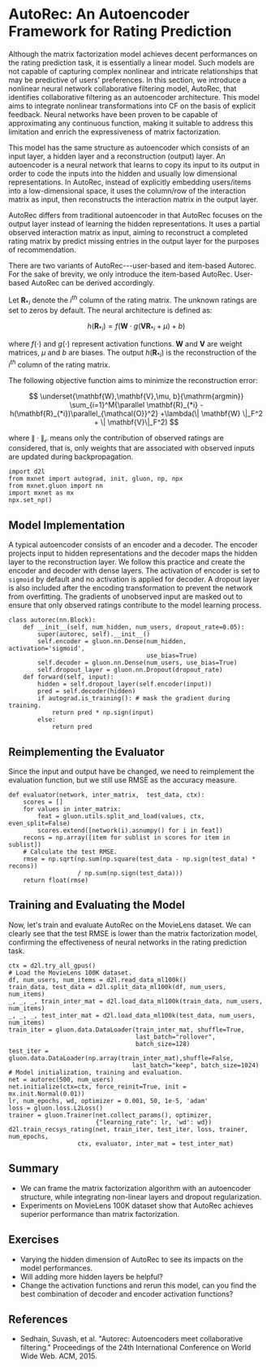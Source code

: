 # AutoRec: An Autoencoder Framework for Rating Prediction

Although the matrix factorization model achieves decent performances on the rating prediction task, it is essentially a linear model. Such models are not capable of capturing complex nonlinear and intricate relationships that may be predictive of users' preferences. In this section, we introduce a nonlinear neural network collaborative filtering model, AutoRec, that identifies collaborative filtering as an autoencoder architecture. This model aims to integrate nonlinear transformations into CF on the basis of explicit feedback. Neural networks have been proven to be capable of approximating any continuous function,  making it suitable to address this limitation and enrich the expressiveness of matrix factorization.   

This model has the same structure as autoencoder which consists of an input layer, a hidden layer and a reconstruction (output) layer.  An autoencoder is a neural network that learns to copy its input to its output in order to code the inputs into the hidden and usually low dimensional representations. In AutoRec, instead of explicitly embedding users/items into a low-dimensional space, it uses the column/row of the interaction matrix as input, then reconstructs the interaction matrix in the output layer.

AutoRec differs from traditional autoencoder in that AutoRec focuses on the output layer instead of learning the hidden representations. It uses a partial observed interaction matrix as input, aiming to reconstruct a completed rating matrix by predict missing entries in the output layer for the purposes of recommendation.  

There are two variants of AutoRec---user-based and item-based Autorec. For the sake of brevity, we only introduce the item-based AutoRec. User-based AutoRec can be derived accordingly.

Let $\mathbf{R}_{*i}$ denote the $i^{th}$ column of the rating matrix. The unknown ratings  are set to zeros by default. The neural architecture is defined as:

$$
h(\mathbf{R}_{*i}) = f(\mathbf{W} \cdot g(\mathbf{V} \mathbf{R}_{*i} + \mu) + b)
$$

where $f(\cdot)$ and $g(\cdot)$ represent activation functions. $\mathbf{W}$ and $\mathbf{V}$ are weight matrices, $\mu$ and $b$ are biases. The output $h(\mathbf{R}_{*i})$ is the reconstruction of the $i^{th}$ column of the rating matrix.

The following objective function aims to minimize the reconstruction error:

$$
\underset{\mathbf{W},\mathbf{V},\mu, b}{\mathrm{argmin}} \sum_{i=1}^M{\parallel \mathbf{R}_{*i} - h(\mathbf{R}_{*i})\parallel_{\mathcal{O}}^2} +\lambda(\| \mathbf{W} \|_F^2 + \| \mathbf{V}\|_F^2)
$$

where $\| \cdot \|_{\mathcal{O}}$ means only the contribution of observed ratings are considered, that is, only weights that are associated with observed inputs are updated during backpropagation.

```{.python .input  n=1}
import d2l
from mxnet import autograd, init, gluon, np, npx
from mxnet.gluon import nn
import mxnet as mx
npx.set_np()
```

## Model Implementation

A typical autoencoder consists of an encoder and a decoder. The encoder projects input to hidden representations and the decoder maps the hidden layer to the reconstruction layer. We follow this practice and create the encoder and decoder with dense layers. The activation of encoder is set to `sigmoid` by default and no activation is applied for decoder. A dropout layer is also included after the encoding transformation to prevent the network from overfitting. The gradients of unobserved input are masked out to ensure that only observed ratings contribute to the model learning process.

```{.python .input  n=2}
class autorec(nn.Block):
    def __init__(self, num_hidden, num_users, dropout_rate=0.05):
        super(autorec, self).__init__()
        self.encoder = gluon.nn.Dense(num_hidden, activation='sigmoid', 
                                      use_bias=True)
        self.decoder = gluon.nn.Dense(num_users, use_bias=True)
        self.dropout_layer = gluon.nn.Dropout(dropout_rate)
    def forward(self, input):
        hidden = self.dropout_layer(self.encoder(input))
        pred = self.decoder(hidden)
        if autograd.is_training(): # mask the gradient during training.
            return pred * np.sign(input)
        else:
            return pred
```

## Reimplementing the Evaluator

Since the input and output have be changed, we need to reimplement the evaluation function, but we still use RMSE as the accuracy measure.

```{.python .input  n=3}
def evaluator(network, inter_matrix,  test_data, ctx):
    scores = []
    for values in inter_matrix:
        feat = gluon.utils.split_and_load(values, ctx, even_split=False)
        scores.extend([network(i).asnumpy() for i in feat])
    recons = np.array([item for sublist in scores for item in sublist])
    # Calculate the test RMSE.
    rmse = np.sqrt(np.sum(np.square(test_data - np.sign(test_data) * recons)) 
                   / np.sum(np.sign(test_data)))
    return float(rmse)
```

## Training and Evaluating the Model
Now, let's train and evaluate AutoRec on the MovieLens dataset. We can clearly see that the test RMSE is lower than the matrix factorization model, confirming the effectiveness of neural networks in the rating prediction task.

```{.python .input  n=4}
ctx = d2l.try_all_gpus()
# Load the MovieLens 100K dataset.
df, num_users, num_items = d2l.read_data_ml100k()
train_data, test_data = d2l.split_data_ml100k(df, num_users, num_items)
_, _, _, train_inter_mat = d2l.load_data_ml100k(train_data, num_users, num_items)
_, _, _, test_inter_mat = d2l.load_data_ml100k(test_data, num_users, num_items)
train_iter = gluon.data.DataLoader(train_inter_mat, shuffle=True, 
                                   last_batch="rollover", 
                                   batch_size=128)
test_iter = gluon.data.DataLoader(np.array(train_inter_mat),shuffle=False, 
                                  last_batch="keep", batch_size=1024)
# Model initialization, training and evaluation.
net = autorec(500, num_users)
net.initialize(ctx=ctx, force_reinit=True, init = mx.init.Normal(0.01))
lr, num_epochs, wd, optimizer = 0.001, 50, 1e-5, 'adam'
loss = gluon.loss.L2Loss()
trainer = gluon.Trainer(net.collect_params(), optimizer, 
                        {"learning_rate": lr, 'wd': wd})
d2l.train_recsys_rating(net, train_iter, test_iter, loss, trainer, num_epochs, 
                   ctx, evaluator, inter_mat = test_inter_mat)
```

## Summary
* We can frame the matrix factorization algorithm with an autoencoder structure, while integrating non-linear layers and dropout regularization. 
* Experiments on MovieLens 100K dataset show that AutoRec achieves superior performance than matrix factorization.



## Exercises
* Varying the hidden dimension of AutoRec to see its impacts on the model performances.
* Will adding more hidden layers be helpful?
* Change the activation functions and rerun this model, can you find the best combination of decoder and encoder activation functions?

## References
* Sedhain, Suvash, et al. "Autorec: Autoencoders meet collaborative filtering." Proceedings of the 24th International Conference on World Wide Web. ACM, 2015.
